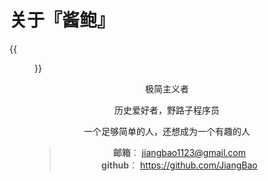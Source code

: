 # 关于『酱鲍』

{{<figure src="/images/bg-about.jpg" width="400">}}

<div align=center>
极简主义者

历史爱好者，野路子程序员

一个足够简单的人，还想成为一个有趣的人

>**邮箱**： jiangbao1123@gmail.com  
>**github**： https://github.com/JiangBao
</div>

